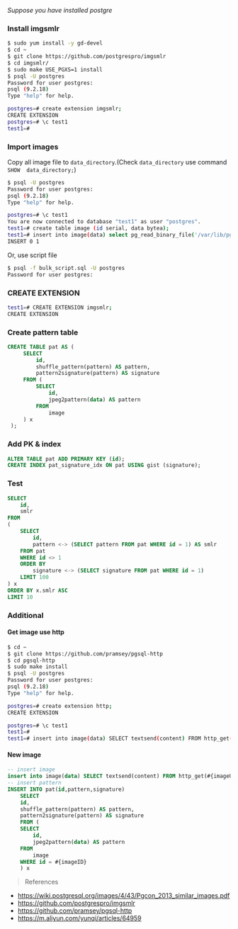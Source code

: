 _Suppose you have installed postgre_
### Install imgsmlr
```sh
$ sudo yum install -y gd-devel
$ cd ~
$ git clone https://github.com/postgrespro/imgsmlr
$ cd imgsmlr/
$ sudo make USE_PGXS=1 install
$ psql -U postgres
Password for user postgres: 
psql (9.2.18)
Type "help" for help.

postgres=# create extension imgsmlr;
CREATE EXTENSION
postgres=# \c test1
test1=# 
```
### Import images
Copy all image file to `data_directory`.(Check `data_directory` use command `SHOW  data_directory;`)
```sh
$ psql -U postgres
Password for user postgres: 
psql (9.2.18)
Type "help" for help.

postgres=# \c test1
You are now connected to database "test1" as user "postgres".
test1=# create table image (id serial, data bytea);
test1=# insert into image(data) select pg_read_binary_file('/var/lib/pgsql/data/test1/999.jpg');
INSERT 0 1
```
Or, use script file
```sh
$ psql -f bulk_script.sql -U postgres
Password for user postgres: 
```
### CREATE EXTENSION
```sh
test1=# CREATE EXTENSION imgsmlr;
CREATE EXTENSION
```
### Create pattern table
```sql
CREATE TABLE pat AS (
     SELECT
         id,
         shuffle_pattern(pattern) AS pattern, 
         pattern2signature(pattern) AS signature 
     FROM (
         SELECT 
             id, 
             jpeg2pattern(data) AS pattern 
         FROM 
             image
     ) x 
 );
```
### Add PK & index
```sql
ALTER TABLE pat ADD PRIMARY KEY (id);
CREATE INDEX pat_signature_idx ON pat USING gist (signature);
```
### Test
```sql
SELECT
	id,
	smlr
FROM
(
	SELECT
		id,
		pattern <-> (SELECT pattern FROM pat WHERE id = 1) AS smlr
	FROM pat
	WHERE id <> 1
	ORDER BY
		signature <-> (SELECT signature FROM pat WHERE id = 1)
	LIMIT 100
) x
ORDER BY x.smlr ASC 
LIMIT 10
```
### Additional
#### Get image use http
```sh
$ cd ~
$ git clone https://github.com/pramsey/pgsql-http
$ cd pgsql-http
$ sudo make install
$ psql -U postgres
Password for user postgres: 
psql (9.2.18)
Type "help" for help.

postgres=# create extension http;
CREATE EXTENSION

postgres=# \c test1
test1=# 
test1=# insert into image(data) SELECT textsend(content) FROM http_get('http://liugenxian.com/imgs/liugenxian_logo.png');
```
#### New image
```sql
-- insert image
insert into image(data) SELECT textsend(content) FROM http_get(#{imageUrl})
-- insert pattern
INSERT INTO pat(id,pattern,signature)
    SELECT
	id,
	shuffle_pattern(pattern) AS pattern,
	pattern2signature(pattern) AS signature
    FROM (
	SELECT
	    id,
	    jpeg2pattern(data) AS pattern
	FROM
	    image
	WHERE id = #{imageID}
    ) x
```

> References

* https://wiki.postgresql.org/images/4/43/Pgcon_2013_similar_images.pdf
* https://github.com/postgrespro/imgsmlr
* https://github.com/pramsey/pgsql-http
* https://m.aliyun.com/yunqi/articles/64959
